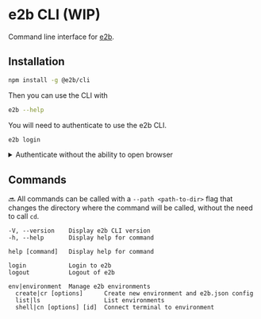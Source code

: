 # e2b CLI (WIP)

Command line interface for [e2b](https://e2b.dev/).

## Installation

```sh
npm install -g @e2b/cli
```

Then you can use the CLI with

```sh
e2b --help
```

You will need to authenticate to use the e2b CLI.

```sh
e2b login
```

<details>
<summary>Authenticate without the ability to open browser</summary>


To authenticate without the ability to open browser, you can provide E2B_ACCESS_TOKEN as an environment variable.
Obtain your E2B_ACCESS_TOKEN from at [e2b.dev/docs](https://e2b.dev/docs).

```sh
E2B_ACCESS_TOKEN=sk_e2b_... e2b login
```

</details>

## Commands

🔜 All commands can be called with a `--path <path-to-dir>` flag that changes the directory where the command will be called, without the need to call `cd`.

```
-V, --version    Display e2b CLI version
-h, --help       Display help for command
```

```
help [command]   Display help for command

login            Login to e2b
logout           Logout of e2b

env|environment  Manage e2b environments
  create|cr [options]      Create new environment and e2b.json config
  list|ls                  List environments
  shell|cn [options] [id]  Connect terminal to environment
```

